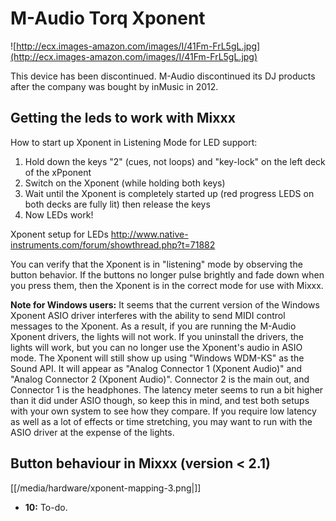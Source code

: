 # M-Audio Torq Xponent

![http://ecx.images-amazon.com/images/I/41Fm-FrL5gL.jpg](http://ecx.images-amazon.com/images/I/41Fm-FrL5gL.jpg)

This device has been discontinued. M-Audio discontinued its DJ products
after the company was bought by inMusic in 2012.

## Getting the leds to work with Mixxx

How to start up Xponent in Listening Mode for LED support:

1.  Hold down the keys "2" (cues, not loops) and "key-lock" on the left
    deck of the xPponent
2.  Switch on the Xponent (while holding both keys)
3.  Wait until the Xponent is completely started up (red progress LEDS
    on both decks are fully lit) then release the keys
4.  Now LEDs work\!

Xponent setup for LEDs
<http://www.native-instruments.com/forum/showthread.php?t=71882>

You can verify that the Xponent is in "listening" mode by observing the
button behavior. If the buttons no longer pulse brightly and fade down
when you press them, then the Xponent is in the correct mode for use
with Mixxx.

**Note for Windows users:** It seems that the current version of the
Windows Xponent ASIO driver interferes with the ability to send MIDI
control messages to the Xponent. As a result, if you are running the
M-Audio Xponent drivers, the lights will not work. If you uninstall the
drivers, the lights will work, but you can no longer use the Xponent's
audio in ASIO mode. The Xponent will still show up using "Windows
WDM-KS" as the Sound API. It will appear as "Analog Connector 1 (Xponent
Audio)" and "Analog Connector 2 (Xponent Audio)". Connector 2 is the
main out, and Connector 1 is the headphones. The latency meter seems to
run a bit higher than it did under ASIO though, so keep this in mind,
and test both setups with your own system to see how they compare. If
you require low latency as well as a lot of effects or time stretching,
you may want to run with the ASIO driver at the expense of the lights.

## Button behaviour in Mixxx (version \< 2.1)

[[/media/hardware/xponent-mapping-3.png|]]

  - **10:** To-do.
